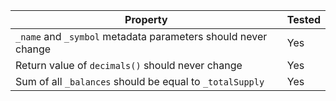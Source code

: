 
| Property                                                      | Tested |
|---------------------------------------------------------------|--------|
| `_name` and `_symbol` metadata parameters should never change | Yes    |
| Return value of `decimals()` should never change              | Yes    |
| Sum of all `_balances` should be equal to `_totalSupply`      | Yes    |